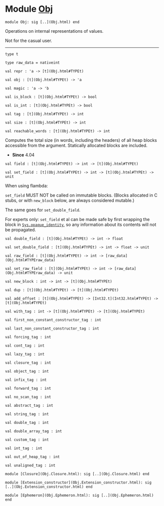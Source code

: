 # Module [Obj](type_Obj.html)


```
module Obj: sig [..](Obj.html) end
```


Operations on internal representations of values.


Not for the casual user.





---


```
type t 
```

```
type raw_data = nativeint 
```

```
val repr : 'a -> [t](Obj.html#TYPEt)
```

```
val obj : [t](Obj.html#TYPEt) -> 'a
```

```
val magic : 'a -> 'b
```

```
val is_block : [t](Obj.html#TYPEt) -> bool
```

```
val is_int : [t](Obj.html#TYPEt) -> bool
```

```
val tag : [t](Obj.html#TYPEt) -> int
```

```
val size : [t](Obj.html#TYPEt) -> int
```

```
val reachable_words : [t](Obj.html#TYPEt) -> int
```


Computes the total size (in words, including the headers) of all
 heap blocks accessible from the argument. Statically
 allocated blocks are included.



* **Since** 4.04



```
val field : [t](Obj.html#TYPEt) -> int -> [t](Obj.html#TYPEt)
```

```
val set_field : [t](Obj.html#TYPEt) -> int -> [t](Obj.html#TYPEt) -> unit
```


When using flambda:


`set_field` MUST NOT be called on immutable blocks. (Blocks allocated
 in C stubs, or with `new_block` below, are always considered mutable.)


The same goes for `set_double_field`.


For experts only:
 `set_field` et al can be made safe by first wrapping the block in
 [`Sys.opaque_identity`](Sys.html#VALopaque_identity), so any information about its contents will not
 be propagated.




```
val double_field : [t](Obj.html#TYPEt) -> int -> float
```

```
val set_double_field : [t](Obj.html#TYPEt) -> int -> float -> unit
```

```
val raw_field : [t](Obj.html#TYPEt) -> int -> [raw_data](Obj.html#TYPEraw_data)
```

```
val set_raw_field : [t](Obj.html#TYPEt) -> int -> [raw_data](Obj.html#TYPEraw_data) -> unit
```

```
val new_block : int -> int -> [t](Obj.html#TYPEt)
```

```
val dup : [t](Obj.html#TYPEt) -> [t](Obj.html#TYPEt)
```

```
val add_offset : [t](Obj.html#TYPEt) -> [Int32.t](Int32.html#TYPEt) -> [t](Obj.html#TYPEt)
```

```
val with_tag : int -> [t](Obj.html#TYPEt) -> [t](Obj.html#TYPEt)
```

```
val first_non_constant_constructor_tag : int
```

```
val last_non_constant_constructor_tag : int
```

```
val forcing_tag : int
```

```
val cont_tag : int
```

```
val lazy_tag : int
```

```
val closure_tag : int
```

```
val object_tag : int
```

```
val infix_tag : int
```

```
val forward_tag : int
```

```
val no_scan_tag : int
```

```
val abstract_tag : int
```

```
val string_tag : int
```

```
val double_tag : int
```

```
val double_array_tag : int
```

```
val custom_tag : int
```

```
val int_tag : int
```

```
val out_of_heap_tag : int
```

```
val unaligned_tag : int
```

```
module [Closure](Obj.Closure.html): sig [..](Obj.Closure.html) end
```

```
module [Extension_constructor](Obj.Extension_constructor.html): sig [..](Obj.Extension_constructor.html) end
```

```
module [Ephemeron](Obj.Ephemeron.html): sig [..](Obj.Ephemeron.html) end
```
